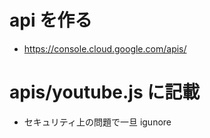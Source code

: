 # api を作る

- https://console.cloud.google.com/apis/

# apis/youtube.js に記載

- セキュリティ上の問題で一旦 igunore
